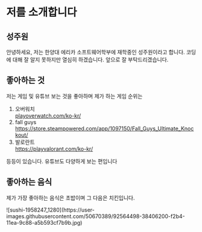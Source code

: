 <h1> 저를 소개합니다 </h1>
<h2> 성주원 </h2>
<p> 안녕하세요, 저는 한양대 에리카 소프트웨어학부에 재학중인 성주원이라고 합니다. 코딩에 대해 잘 알지 못하지만 열심히 하겠습니다. 앞으로 잘 부탁드리겠습니다.</p>

<h2>좋아하는 것</h2>
<p>저는 게임 및 유튜브 보는 것을 좋아하며 제가 하는 게임 순위는<p>
<ol>
<li>오버워치</li><a href="https://playoverwatch.com/ko-kr/">playoverwatch.com/ko-kr/</a>
<li>fall guys</li><a href="https://store.steampowered.com/app/1097150/Fall_Guys_Ultimate_Knockout/">https://store.steampowered.com/app/1097150/Fall_Guys_Ultimate_Knockout/</a>
<li>발로란트</li><a href="https://playvalorant.com/ko-kr/">https://playvalorant.com/ko-kr/</a>
</ol>
<p>등등이 있습니다. 유튜브도 다양하게 보는 편입니다</p>

<h2>좋아하는 음식</h2>
<p>제가 가장 좋아하는 음식은 초밥이며 그 다음은 치킨입니다.</p>
![sushi-1958247_1280](https://user-images.githubusercontent.com/50670389/92564498-38406200-f2b4-11ea-9c88-a5b593cf7b9b.jpg)

